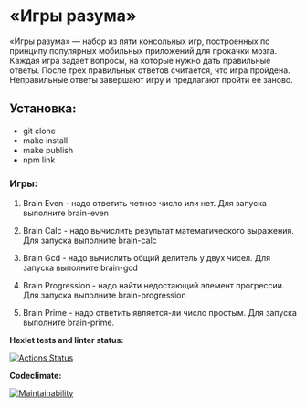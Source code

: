 # «Игры разума»

«Игры разума» — набор из пяти консольных игр, построенных по принципу популярных мобильных приложений для прокачки мозга. Каждая игра задает вопросы, на которые нужно дать правильные ответы. После трех правильных ответов считается, что игра пройдена. Неправильные ответы завершают игру и предлагают пройти ее заново.

## Установка:

- git clone
- make install
- make publish
- npm link

### Игры:

1. Brain Even - надо ответить четное число или нет. Для запуска выполните brain-even

2. Brain Calc - надо вычислить результат математического выражения. Для запуска выполните brain-calc

3. Brain Gcd - надо вычислить общий делитель у двух чисел. Для запуска выполните brain-gcd

4. Brain Progression - надо найти недостающий элемент прогрессии. Для запуска выполните brain-progression

5. Brain Prime - надо ответить является-ли число простым. Для запуска выполните brain-prime.

**Hexlet tests and linter status:**

[![Actions Status](https://github.com/ruslanchampion/frontend-project-lvl1/workflows/hexlet-check/badge.svg)](https://github.com/ruslanchampion/frontend-project-lvl1/actions)

**Codeclimate:**

[![Maintainability](https://api.codeclimate.com/v1/badges/a7f857a59e402ea37aa7/maintainability)](https://codeclimate.com/github/ruslanchampion/frontend-project-lvl1/maintainability)
